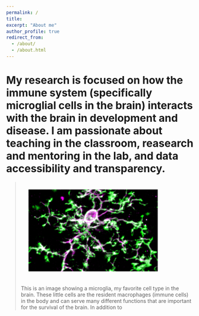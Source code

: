 ```yaml
---
permalink: /
title: 
excerpt: "About me"
author_profile: true
redirect_from: 
  - /about/
  - /about.html
---
```


# My research is focused on how the immune system (specifically microglial cells in the brain) interacts with the brain in development and disease. I am passionate about teaching in the classroom, reasearch and mentoring in the lab, and data accessibility and transparency.

><img style="float: center; max-width: 75%; padding: 20px" src="../images/mgla.PNG">
>
> This is an image showing a microglia, my favorite cell type in the brain. These little cells are the resident macrophages (immune cells) in the body and can serve many different functions that are important for the survival of the brain. In addition to 
